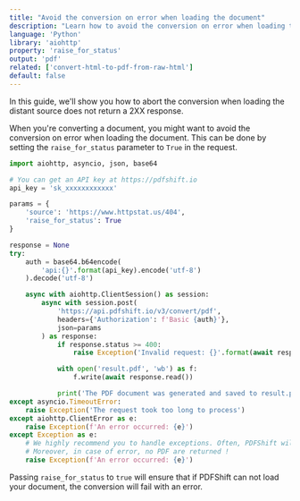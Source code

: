 ```yaml
---
title: "Avoid the conversion on error when loading the document"
description: "Learn how to avoid the conversion on error when loading the document using Python and the aiohttp library and relies on the PDFShift's API."
language: 'Python'
library: 'aiohttp'
property: 'raise_for_status'
output: 'pdf'
related: ['convert-html-to-pdf-from-raw-html']
default: false
---
```


In this guide, we'll show you how to abort the conversion when loading the distant source does not return a 2XX response.

When you're converting a document, you might want to avoid the conversion on error when loading the document. This can be done by setting the `raise_for_status` parameter to `True` in the request.


```python
import aiohttp, asyncio, json, base64

# You can get an API key at https://pdfshift.io
api_key = 'sk_xxxxxxxxxxxx'

params = {
    'source': 'https://www.httpstat.us/404',
    'raise_for_status': True
}

response = None
try:
    auth = base64.b64encode(
        'api:{}'.format(api_key).encode('utf-8')
    ).decode('utf-8')

    async with aiohttp.ClientSession() as session:
        async with session.post(
            'https://api.pdfshift.io/v3/convert/pdf',
            headers={'Authorization': f'Basic {auth}'},
            json=params
        ) as response:
            if response.status >= 400:
                raise Exception('Invalid request: {}'.format(await response.text()))

            with open('result.pdf', 'wb') as f:
                f.write(await response.read())

            print('The PDF document was generated and saved to result.pdf')
except asyncio.TimeoutError:
    raise Exception('The request took too long to process')
except aiohttp.ClientError as e:
    raise Exception(f'An error occurred: {e}')
except Exception as e:
    # We highly recommend you to handle exceptions. Often, PDFShift will provide you with a clear explanation about what happened.
    # Moreover, in case of error, no PDF are returned !
    raise Exception(f'An error occurred: {e}')
```

Passing `raise_for_status` to `true` will ensure that if PDFShift can not load your document, the conversion will fail with an error.